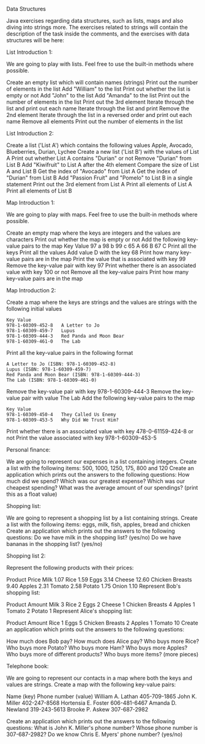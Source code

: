 Data Structures

Java exercises regarding data structures, such as lists, maps and also diving into strings more. The exercises related
to strings will contain the description of the task inside the comments, and the exercises with data structures 
will be here:

List Introduction 1:

We are going to play with lists. Feel free to use the built-in methods where possible.

Create an empty list which will contain names (strings)
Print out the number of elements in the list
Add "William" to the list
Print out whether the list is empty or not
Add "John" to the list
Add "Amanda" to the list
Print out the number of elements in the list
Print out the 3rd element
Iterate through the list and print out each name
Iterate through the list and print
Remove the 2nd element
Iterate through the list in a reversed order and print out each name
Remove all elements
Print out the number of elements in the list

List Introduction 2:

Create a list ('List A') which contains the following values
    Apple, Avocado, Blueberries, Durian, Lychee
Create a new list ('List B') with the values of List A
Print out whether List A contains "Durian" or not
Remove "Durian" from List B
Add "Kiwifruit" to List A after the 4th element
Compare the size of List A and List B
Get the index of "Avocado" from List A
Get the index of "Durian" from List B
Add "Passion Fruit" and "Pomelo" to List B in a single statement
Print out the 3rd element from List A
Print all elements of List A
Print all elements of List B

Map Introduction 1:

We are going to play with maps. Feel free to use the built-in methods where possible.

Create an empty map where the keys are integers and the values are characters
Print out whether the map is empty or not
Add the following key-value pairs to the map
    Key	Value
    97	a
    98	b
    99	c
    65	A
    66	B
    67	C
Print all the keys
Print all the values
Add value D with the key 68
Print how many key-value pairs are in the map
Print the value that is associated with key 99
Remove the key-value pair with key 97
Print whether there is an associated value with key 100 or not
Remove all the key-value pairs
Print how many key-value pairs are in the map

Map Introduction 2:

Create a map where the keys are strings and the values are strings with the following initial values

    Key	Value
    978-1-60309-452-8	A Letter to Jo
    978-1-60309-459-7	Lupus
    978-1-60309-444-3	Red Panda and Moon Bear
    978-1-60309-461-0	The Lab

Print all the key-value pairs in the following format

    A Letter to Jo (ISBN: 978-1-60309-452-8)
    Lupus (ISBN: 978-1-60309-459-7)
    Red Panda and Moon Bear (ISBN: 978-1-60309-444-3)
    The Lab (ISBN: 978-1-60309-461-0)

Remove the key-value pair with key 978-1-60309-444-3
Remove the key-value pair with value The Lab
Add the following key-value pairs to the map

    Key	Value
    978-1-60309-450-4	They Called Us Enemy
    978-1-60309-453-5	Why Did We Trust Him?

Print whether there is an associated value with key 478-0-61159-424-8 or not
Print the value associated with key 978-1-60309-453-5

Personal finance:

We are going to represent our expenses in a list containing integers.
Create a list with the following items:
    500, 1000, 1250, 175, 800 and 120
Create an application which prints out the answers to the following questions:
How much did we spend?
Which was our greatest expense?
Which was our cheapest spending?
What was the average amount of our spendings? (print this as a float value)

Shopping list:

We are going to represent a shopping list by a list containing strings.
Create a list with the following items:
    eggs, milk, fish, apples, bread and chicken
Create an application which prints out the answers to the following questions:
Do we have milk in the shopping list? (yes/no)
Do we have bananas in the shopping list? (yes/no)

Shopping list 2:

Represent the following products with their prices:

Product	Price
Milk	1.07
Rice	1.59
Eggs	3.14
Cheese	12.60
Chicken Breasts	9.40
Apples	2.31
Tomato	2.58
Potato	1.75
Onion	1.10
Represent Bob's shopping list:

Product	Amount
Milk	3
Rice	2
Eggs	2
Cheese	1
Chicken Breasts	4
Apples	1
Tomato	2
Potato	1
Represent Alice's shopping list:

Product	Amount
Rice	1
Eggs	5
Chicken Breasts	2
Apples	1
Tomato	10
Create an application which prints out the answers to the following questions:

How much does Bob pay?
How much does Alice pay?
Who buys more Rice?
Who buys more Potato?
Who buys more Ham?
Who buys more Apples?
Who buys more of different products?
Who buys more items? (more pieces)

Telephone book:

We are going to represent our contacts in a map where both the keys and values are strings.
Create a map with the following key-value pairs:

Name (key)	Phone number (value)
William A. Lathan	405-709-1865
John K. Miller	402-247-8568
Hortensia E. Foster	606-481-6467
Amanda D. Newland	319-243-5613
Brooke P. Askew	307-687-2982

Create an application which prints out the answers to the following questions:
What is John K. Miller's phone number?
Whose phone number is 307-687-2982?
Do we know Chris E. Myers' phone number? (yes/no)
